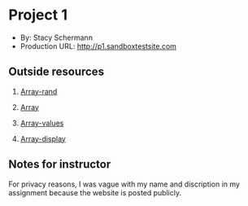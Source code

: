 # Project 1
+ By: Stacy Schermann
+ Production URL: <http://p1.sandboxtestsite.com>

## Outside resources
1. [Array-rand](http://php.net/manual/en/function.array-rand.php)

1. [Array](http://php.net/manual/en/function.array.php)

1. [Array-values](http://php.net/manual/en/function.array-values.php)

1. [Array-display](https://stackoverflow.com/questions/1643431/how-to-get-random-value-out-of-an-array)


## Notes for instructor
For privacy reasons, I was vague with my name and discription in my assignment because the website is posted publicly.
